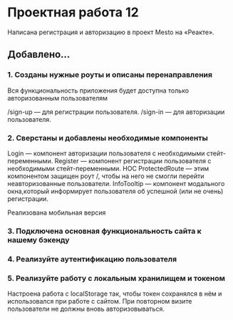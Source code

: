 # Проектная работа 12

Написана регистрация и авторизацию в проект Mesto на «Реакте».

## Добавлено...

### 1. Созданы нужные роуты и описаны перенаправления

Вся функциональность приложения будет доступна только авторизованным пользователям

/sign-up — для регистрации пользователя.
/sign-in — для авторизации пользователя.

### 2. Сверстаны и добавлены необходимые компоненты

Login — компонент авторизации пользователя с необходимыми стейт-переменными.
Register — компонент регистрации пользователя с необходимыми стейт-переменными.
HOC ProtectedRoute — этим компонентом защищен роут /, чтобы на него не смогли перейти неавторизованные пользователи.
InfoTooltip — компонент модального окна,который информирует пользователя об успешной (или не очень) регистрации.

Реализована мобильная версия

### 3. Подключена основная функциональность сайта к нашему бэкенду

### 4. Реализуйте аутентификацию пользователя

### 5. Реализуйте работу с локальным хранилищем и токеном

Настроена работа с localStorage так, чтобы токен сохранялся в нём и использовался при работе с сайтом.
При повторном визите пользователи не должны вновь авторизовываться.
